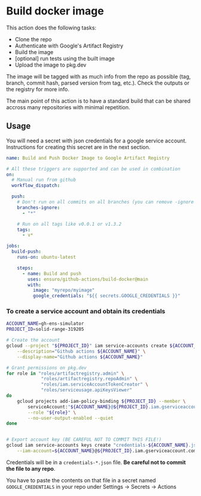 # Build docker image

This action does the following tasks:

- Clone the repo
- Authenticate with Google's Artifact Registry
- Build the image
- [optional] run tests using the built image
- Upload the image to pkg.dev

The image will be tagged with as much info from the repo as possible (tag, branch, commit hash, parsed version from tag, etc.). Check the outputs or the registry for more info.

The main point of this action is to have a standard build that can be shared accross many repositories with minimal repetition.

## Usage

You will need a secret with json credentials for a google service account. Instructions for creating this secret are in the next section.

```yaml
name: Build and Push Docker Image to Google Artifact Registry

# All these triggers are supported and can be used in combination
on:
  # Manual run from github
  workflow_dispatch:

  push:
    # Don't run on all commits on all branches (you can remove -ignore to enable that behaviour)
    branches-ignore:
      - "*"

    # Run on all tags like v0.0.1 or v1.3.2
    tags:
      - v*

jobs:
  build-push:
    runs-on: ubuntu-latest

    steps:
      - name: Build and push
        uses: ensuro/github-actions/build-docker@main
        with:
          image: "myrepo/myimage"
          google_credentials: "${{ secrets.GOOGLE_CREDENTIALS }}"
```

### To create a service account and obtain its credentials

```bash
ACCOUNT_NAME=gh-ens-simulator
PROJECT_ID=solid-range-319205

# Create the account
gcloud --project "${PROJECT_ID}" iam service-accounts create ${ACCOUNT_NAME} \
    --description="Github actions ${ACCOUNT_NAME}" \
    --display-name="Github actions ${ACCOUNT_NAME}"

# Grant permissions on pkg.dev
for role in "roles/artifactregistry.admin" \
             "roles/artifactregistry.repoAdmin" \
             "roles/iam.serviceAccountTokenCreator" \
             "roles/serviceusage.apiKeysViewer"
do
    gcloud projects add-iam-policy-binding ${PROJECT_ID} --member \
        serviceAccount:"${ACCOUNT_NAME}@${PROJECT_ID}.iam.gserviceaccount.com" \
        --role "${role}" \
        --no-user-output-enabled --quiet
done


# Export account key (BE CAREFUL NOT TO COMMIT THIS FILE!)
gcloud iam service-accounts keys create "credentials-${ACCOUNT_NAME}.json" \
    --iam-account=${ACCOUNT_NAME}@${PROJECT_ID}.iam.gserviceaccount.com

```

Credentials will be in a `credentials-*.json` file. **Be careful not to commit the file to any repo**.

You have to paste the contents on that file in a secret named `GOOGLE_CREDENTIALS` in your repo under Settings -> Secrets -> Actions
